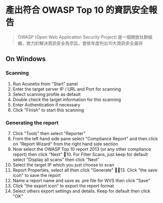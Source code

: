 # 產出符合 OWASP Top 10 的資訊安全報告

> OWASP (Open Web Application Security Project) 是一個開放社群組織，致力於解決資訊安全為宗旨。會依年度列出10大資訊安全漏洞

## On Windows


### Scanning

1. Run Acunetix from "Start" panel
2. Enter the target server IP / URL and Port for scanning
3. Select scanning profile as default
4. Double check the target information for this scanning
5. Enter Authentication if necessary
6. Click "Finish" to start this scanning

### Generating the report

7. Click "Tools" then select "Reporter"
8. From the left hand side pane select "Compliance Report" and then click on "Report Wizard" from the right hand side section
9. Now select the OWASP Top 10 report 2013 (or any other compliance report) then click "Next"
10. For Filter Scans, just keep for default select "Display all scans" then click "Next"
11. Select the target IP which you just choose to scan
12. Report Properties, select all then click "Generate"
13. Click "the save icon" to save the report
14. Name a report name and save as .pre file for WVS then click "Save"
15. Click "the export icon" to export the report format
16. Select others export settings and details. Keep for default then click "OK"